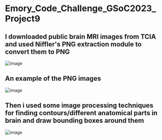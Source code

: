 # Emory_Code_Challenge_GSoC2023_Project9

## I downloaded public brain MRI images from TCIA and used Niffler's PNG extraction module to convert them to PNG

![image](https://user-images.githubusercontent.com/61350907/224841936-ecd1fc65-6b5c-4bb8-8fa9-b1b58d2c294c.png)


## An example of the PNG images

![image](https://user-images.githubusercontent.com/61350907/224842866-dae11f23-3bfe-48e2-9e9f-93ea924a5469.png)


## Then i used some image processing techniques for finding contours/different anatomical parts in brain and draw bounding boxes around them

![image](https://user-images.githubusercontent.com/61350907/224842635-5e3a371b-5edb-48bc-8cdd-87b8c79fb930.png)
